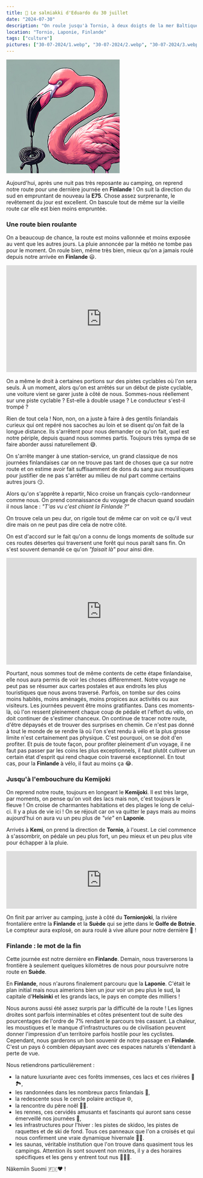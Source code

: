 ```yaml
---
title: 🍬 Le salmiakki d'Eduardo du 30 juillet
date: "2024-07-30"
description: "On roule jusqu'à Tornio, à deux doigts de la mer Baltique et de la Suède !"
location: "Tornio, Laponie, Finlande"
tags: ["culture"]
pictures: ["30-07-2024/1.webp", "30-07-2024/2.webp", "30-07-2024/3.webp", "30-07-2024/4.webp", "30-07-2024/5.webp"]
---
```


![Salmiakki d'Eduardo](../salmiakki_eduardo.png)

Aujourd'hui, après une nuit pas très reposante au camping, on reprend notre route pour une dernière journée en **Finlande** ! On suit la direction du sud en empruntant de nouveau la **E75**. Chose assez surprenante, le revêtement du jour est excellent. On bascule tout de même sur la vieille route car elle est bien moins empruntée. 

### Une route bien roulante
On a beaucoup de chance, la route est moins vallonnée et moins exposée au vent que les autres jours. La pluie annoncée par la météo ne tombe pas pour le moment. On roule bien, même très bien, mieux qu'on a jamais roulé depuis notre arrivée en **Finlande** 😃.
 
<div style="width: 100%; height: 0; position: relative; padding-bottom: 56%;"><iframe src="https://giphy.com/embed/sH06IAgCCWxQk" style="top: 0; left: 0; width: 100%; height: 100%; position: absolute; border: 0;" allowfullscreen scrolling="no" allow="encrypted-media;" class="giphy-embed"></iframe></div> 

On a même le droit à certaines portions sur des pistes cyclables où l'on sera seuls. À un moment, alors qu'on est arrêtés sur un début de piste cyclable, une voiture vient se garer juste à côté de nous. Sommes-nous réellement sur une piste cyclable ? Est-elle à double usage ? Le conducteur s'est-il trompé ?

Rien de tout cela ! Non, non, on a juste à faire à des gentils finlandais curieux qui ont repéré nos sacoches au loin et se disent qu'on fait de la longue distance. Ils s'arrêtent pour nous demander ce qu'on fait, quel est notre périple, depuis quand nous sommes partis. Toujours très sympa de se faire aborder aussi naturellement 😅.

On s'arrête manger à une station-service, un grand classique de nos journées finlandaises car on ne trouve pas tant de choses que ça sur notre route et on estime avoir fait suffisamment de dons du sang aux moustiques pour justifier de ne pas s'arrêter au milieu de nul part comme certains autres jours 😏.

Alors qu'on s'apprête à repartir, Nico croise un français cyclo-randonneur comme nous. On prend connaissance du voyage de chacun quand soudain il nous lance : *"T'as vu c'est chiant la Finlande ?"*

On trouve cela un peu dur, on rigole tout de même car on voit ce qu'il veut dire mais on ne peut pas dire cela de notre côté. 

On est d'accord sur le fait qu'on a connu de longs moments de solitude sur ces routes désertes qui traversent une forêt qui nous paraît sans fin. On s'est souvent demandé ce qu'on *"faisait là"* pour ainsi dire.

<div style="width: 100%; height: 0; position: relative; padding-bottom: 56%;"><iframe src="https://giphy.com/embed/mxXPuScIwPwK2oyD6i" style="top: 0; left: 0; width: 100%; height: 100%; position: absolute; border: 0;" allowfullscreen scrolling="no" allow="encrypted-media;" class="giphy-embed"></iframe></div> 

Pourtant, nous sommes tout de même contents de cette étape finlandaise, elle nous aura permis de voir les choses différemment. Notre voyage ne peut pas se résumer aux cartes postales et aux endroits les plus touristiques que nous avons traversé. Parfois, on tombe sur des coins moins habités, moins aménagés, moins propices aux activités ou aux visiteurs. Les journées peuvent être moins gratifiantes. Dans ces moments-là, où l'on ressent pleinement chaque coup de pédale et l'effort du vélo, on doit continuer de s'estimer chanceux. On continue de tracer notre route, d'être dépaysés et de trouver des surprises en chemin. Ce n'est pas donné à tout le monde de se rendre là où l'on s'est rendu à vélo et la plus grosse limite n'est certainement pas physique. C'est pourquoi, on se doit d'en profiter. Et puis de toute façon, pour profiter pleinement d'un voyage, il ne faut pas passer par les coins les plus exceptionnels, il faut plutôt cultiver un certain état d'esprit qui rend chaque coin traversé exceptionnel. En tout cas, pour la **Finlande** à vélo, il faut au moins ça 😂.

### Jusqu'à l'embouchure du Kemijoki
On reprend notre route, toujours en longeant le 
**Kemijoki**. Il est très large, par moments, on pense qu'on voit des lacs mais non, c'est toujours le fleuve ! On croise de charmantes habitations et des plages le long de celui-ci. Il y a plus de vie ici ! On se réjouit car on va quitter le pays mais au moins aujourd'hui on aura vu un peu plus de *"vie"* en **Laponie**.

Arrivés à **Kemi**, on prend la direction de **Tornio**, à l'ouest. Le ciel commence à s'assombrir, on pédale un peu plus fort, un peu mieux et un peu plus vite pour échapper à la pluie.

<div style="left: 0; width: 100%; height: 152px; position: relative;"><iframe src="https://open.spotify.com/embed/track/5W3cjX2J3tjhG8zb6u0qHn?utm_source=oembed" style="top: 0; left: 0; width: 100%; height: 100%; position: absolute; border: 0;" allowfullscreen allow="clipboard-write; encrypted-media; fullscreen; picture-in-picture;"></iframe></div>

On finit par arriver au camping, juste à côté du **Tornionjoki**, la rivière frontalière entre la **Finlande** et la **Suède** qui se jette dans le **Golfe de Botnie**. Le compteur aura explosé, on aura roulé à vive allure pour notre dernière 🤗 !

### Finlande : le mot de la fin
Cette journée est notre dernière en **Finlande**. Demain, nous traverserons la frontière à seulement quelques kilomètres de nous pour poursuivre notre route en **Suède**. 

En **Finlande**, nous n'aurons finalement parcouru que la **Laponie**. C'était le plan initial mais nous aimerions bien un jour voir un peu plus le sud, la capitale d'**Helsinki** et les grands lacs, le pays en compte des milliers !

Nous aurons aussi été assez surpris par la difficulté de la route ! Les lignes droites sont parfois interminables et côtes présentent tout de suite des pourcentages de l'ordre de 7% rendant le parcours très cassant. La chaleur, les moustiques et le manque d'infrastructures ou de civilisation peuvent donner l'impression d'un territoire parfois hostile pour les cyclistes. Cependant, nous garderons un bon souvenir de notre passage en **Finlande**. C'est un pays ô combien dépaysant avec ces espaces naturels s'étendant à perte de vue.

Nous retiendrons particulièrement :

- la nature luxuriante avec ces forêts immenses, ces lacs et ces rivières 🌲🏞️,
- les randonnées dans les nombreux parcs finlandais 🥾,
- la redescente sous le cercle polaire arctique 🌐,
- la rencontre du père noël 🎅🏼.
- les rennes, ces cervidés amusants et fascinants qui auront sans cesse émerveillé nos journées 🦌,
- les infrastructures pour l'hiver : les pistes de skidoo, les pistes de raquettes et de ski de fond. Tous ces panneaux que l'on a croisés et qui nous confirment une vraie dynamique hivernale 🏂🏼.
- les saunas, véritable institution que l'on trouve dans quasiment tous les campings. Attention ils sont souvent non mixtes, il y a des horaires spécifiques et les gens y entrent tout nus 🧖🏼‍♂️.

Näkemiin Suomi 🇫🇮♥️ !
